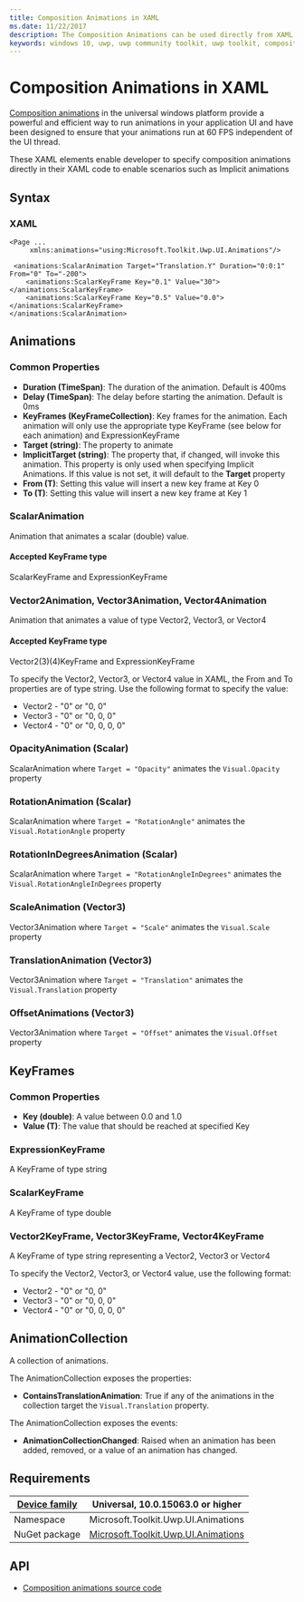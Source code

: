 ```yaml
---
title: Composition Animations in XAML
ms.date: 11/22/2017
description: The Composition Animations can be used directly from XAML including with Implicit animations
keywords: windows 10, uwp, uwp community toolkit, uwp toolkit, composition animations, animation, implicit animations, XAML, implicit, composition
---
```


# Composition Animations in XAML

[Composition animations](https://docs.microsoft.com/en-us/windows/uwp/composition/composition-animation) in the universal windows platform provide a powerful and efficient way to run animations in your application UI and have been designed to ensure that your animations run at 60 FPS independent of the UI thread.

These XAML elements enable developer to specify composition animations directly in their XAML code to enable scenarios such as Implicit animations

## Syntax

### **XAML**

```xaml
<Page ...
     xmlns:animations="using:Microsoft.Toolkit.Uwp.UI.Animations"/>

 <animations:ScalarAnimation Target="Translation.Y" Duration="0:0:1" From="0" To="-200">
    <animations:ScalarKeyFrame Key="0.1" Value="30"></animations:ScalarKeyFrame>
    <animations:ScalarKeyFrame Key="0.5" Value="0.0"></animations:ScalarKeyFrame>
</animations:ScalarAnimation>
 ```

## Animations

### Common Properties
* **Duration (TimeSpan)**: The duration of the animation. Default is 400ms
* **Delay (TimeSpan)**: The delay before starting the animation. Default is 0ms
* **KeyFrames (KeyFrameCollection)**: Key frames for the animation. Each animation will only use the appropriate type KeyFrame (see below for each animation) and ExpressionKeyFrame
* **Target (string)**: The property to animate
* **ImplicitTarget (string)**: The property that, if changed, will invoke this animation. This property is only used when specifying Implicit Animations. If this value is not set, it will default to the **Target** property
* **From (T)**: Setting this value will insert a new key frame at Key 0
* **To (T)**: Setting this value will insert a new key frame at Key 1

### ScalarAnimation

Animation that animates a scalar (double) value. 

#### Accepted KeyFrame type
ScalarKeyFrame and ExpressionKeyFrame

### Vector2Animation, Vector3Animation, Vector4Animation

Animation that animates a value of type Vector2, Vector3, or Vector4

#### Accepted KeyFrame type
Vector2(3)(4)KeyFrame and ExpressionKeyFrame

To specify the Vector2, Vector3, or Vector4 value in XAML, the From and To properties are of type string. Use the following format to specify the value:
* Vector2 - "0" or "0, 0"
* Vector3 - "0" or "0, 0, 0"
* Vector4 - "0" or "0, 0, 0, 0"

### OpacityAnimation (Scalar)

ScalarAnimation where `Target = "Opacity"` animates the `Visual.Opacity` property

### RotationAnimation (Scalar)

ScalarAnimation where `Target = "RotationAngle"` animates the `Visual.RotationAngle` property

### RotationInDegreesAnimation (Scalar)

ScalarAnimation where `Target = "RotationAngleInDegrees"` animates the `Visual.RotationAngleInDegrees` property

### ScaleAnimation (Vector3)

Vector3Animation where `Target = "Scale"` animates the `Visual.Scale` property

### TranslationAnimation (Vector3)

Vector3Animation where `Target = "Translation"` animates the `Visual.Translation` property

### OffsetAnimations (Vector3)

Vector3Animation where `Target = "Offset"` animates the `Visual.Offset` property


## KeyFrames

### Common Properties

* **Key (double)**: A value between 0.0 and 1.0
* **Value (T)**: The value that should be reached at specified Key

### ExpressionKeyFrame

A KeyFrame of type string

### ScalarKeyFrame

A KeyFrame of type double

### Vector2KeyFrame, Vector3KeyFrame, Vector4KeyFrame

A KeyFrame of type string representing a Vector2, Vector3 or Vector4

To specify the Vector2, Vector3, or Vector4 value, use the following format:
* Vector2 - "0" or "0, 0"
* Vector3 - "0" or "0, 0, 0"
* Vector4 - "0" or "0, 0, 0, 0"


## AnimationCollection

A collection of animations. 

The AnimationCollection exposes the properties:
* **ContainsTranslationAnimation**: True if any of the animations in the collection target the `Visual.Translation` property.

The AnimationCollection exposes the events:
* **AnimationCollectionChanged**: Raised when an animation has been added, removed, or a value of an animation has changed.

## Requirements

| [Device family](http://go.microsoft.com/fwlink/p/?LinkID=526370) | Universal, 10.0.15063.0 or higher   |
| ---------------------------------------------------------------- | ----------------------------------- |
| Namespace                                                        | Microsoft.Toolkit.Uwp.UI.Animations |
| NuGet package | [Microsoft.Toolkit.Uwp.UI.Animations](https://www.nuget.org/packages/Microsoft.Toolkit.Uwp.UI.Animations/) |

## API

* [Composition animations source code](https://github.com/Microsoft/UWPCommunityToolkit/tree/master/Microsoft.Toolkit.Uwp.UI.Animations/CompositionAnimations)

